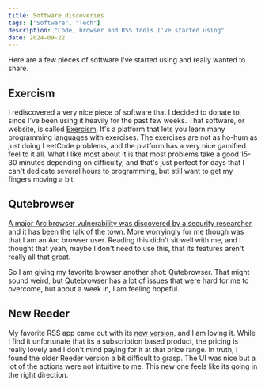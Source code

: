 ```yaml
---
title: Software discoveries
tags: ["Software", "Tech"]
description: "Code, browser and RSS tools I've started using"
date: 2024-09-22
---
```


Here are a few pieces of software I've started using and really wanted to share.

## Exercism

I rediscovered a very nice piece of software that I decided to donate to, 
since I've been using it heavily for the past few weeks. That software, or website,
is called [Exercism](https://exercism.org). It's a platform that lets you learn many
programming languages with exercises. The exercises are not 
as ho-hum as just doing LeetCode problems, and the platform has a very nice gamified feel to it all. What I like most about it is that most problems take a good 15-30 minutes depending
on difficulty, and that's just perfect for days that I can't dedicate several hours to
programming, but still want to get my fingers moving a bit.


## Qutebrowser

[A major Arc browser vulnerability was discovered by a security researcher](https://kibty.town/blog/arc/),
and it has been the talk of the town. More worryingly for me though was that I am an Arc 
browser user. Reading this didn't sit well with me, and I thought that yeah, maybe I don't
need to use this, that its features aren't really all that great. 

So I am giving my favorite browser another shot: Qutebrowser. That might sound weird, 
but Qutebrowser has a lot of issues that were hard for me to overcome, but about a week
in, I am feeling hopeful.

## New Reeder

My favorite RSS app came out with its [new version](https://reederapp.com/), and I am loving it. While I find it
unfortunate that its a subscription based product, the pricing is really lovely and I 
don't mind paying for it at that price range.
In truth, I found the older Reeder version a bit difficult to grasp. The UI was nice 
but a lot of the actions were not intuitive to me. This new one feels like its going in
the right direction.
